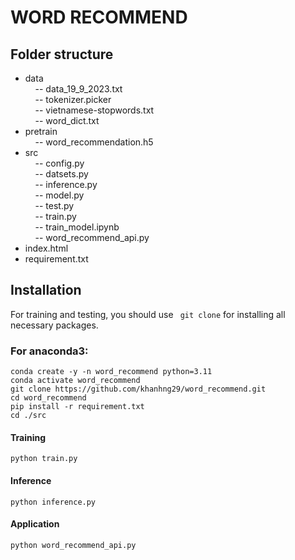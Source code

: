 # WORD RECOMMEND

## Folder structure
- data <br>
  &nbsp;&nbsp;&nbsp;&nbsp;-- data_19_9_2023.txt <br>
  &nbsp;&nbsp;&nbsp;&nbsp;-- tokenizer.picker <br>
  &nbsp;&nbsp;&nbsp;&nbsp;-- vietnamese-stopwords.txt <br>
  &nbsp;&nbsp;&nbsp;&nbsp;-- word_dict.txt <br>
- pretrain <br>
  &nbsp;&nbsp;&nbsp;&nbsp;-- word_recommendation.h5 <br>
- src <br>
  &nbsp;&nbsp;&nbsp;&nbsp;-- config.py <br>
  &nbsp;&nbsp;&nbsp;&nbsp;-- datsets.py <br>
  &nbsp;&nbsp;&nbsp;&nbsp;-- inference.py <br>
  &nbsp;&nbsp;&nbsp;&nbsp;-- model.py  <br>
  &nbsp;&nbsp;&nbsp;&nbsp;-- test.py  <br>
  &nbsp;&nbsp;&nbsp;&nbsp;-- train.py <br>
  &nbsp;&nbsp;&nbsp;&nbsp;-- train_model.ipynb <br>
  &nbsp;&nbsp;&nbsp;&nbsp;-- word_recommend_api.py <br>
- index.html <br>
- requirement.txt <br>


## Installation
For training and testing, you should use ``` git clone``` for 
installing all necessary packages.
### For anaconda3:
```
conda create -y -n word_recommend python=3.11
conda activate word_recommend
git clone https://github.com/khanhng29/word_recommend.git
cd word_recommend
pip install -r requirement.txt
cd ./src
```
#### Training
```
python train.py
```

#### Inference 
```
python inference.py
```

#### Application
```
python word_recommend_api.py
```


  
